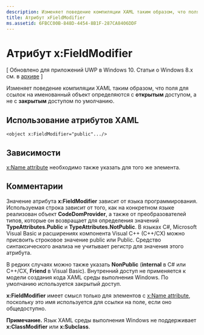 ```yaml
---
description: Изменяет поведение компиляции XAML таким образом, что поля для ссылок на именованный объект определяются с открытым доступом, а не с закрытым доступом по умолчанию.
title: Атрибут xFieldModifier
ms.assetid: 6FBCC00B-848D-4454-8B1F-287CA8406DDF
---
```


# Атрибут x:FieldModifier

\[ Обновлено для приложений UWP в Windows 10. Статьи о Windows 8.x см. в [архиве](http://go.microsoft.com/fwlink/p/?linkid=619132) \]

Изменяет поведение компиляции XAML таким образом, что поля для ссылок на именованный объект определяются с **открытым** доступом, а не с **закрытым** доступом по умолчанию.

## Использование атрибутов XAML

``` syntax
<object x:FieldModifier="public".../>
```

## Зависимости

[x:Name attribute](x-name-attribute.md) необходимо также указать для того же элемента.

## Комментарии

Значение атрибута **x:FieldModifier** зависит от языка программирования. Используемая строка зависит от того, как на конкретном языке реализован объект **CodeDomProvider**, а также от преобразователей типов, которые он возвращает для определения значений **TypeAttributes.Public** и **TypeAttributes.NotPublic**. В языках C#, Microsoft Visual Basic и расширениях компонента Visual C++ (C++/CX) можно присвоить строковое значение public или Public. Средство синтаксического анализа не учитывает регистр для значения этого атрибута.

В редких случаях можно также указать **NonPublic** (**internal** в C# или C++/CX, **Friend** в Visual Basic). Внутренний доступ не применяется к модели создания кода XAML среды выполнения Windows. По умолчанию используется закрытый доступ.

**x:FieldModifier** имеет смысл только для элементов с [x:Name attribute](x-name-attribute.md), поскольку это имя используется для ссылки на поле, если оно общедоступно.

**Примечание.** Язык XAML среды выполнения Windows не поддерживает **x:ClassModifier** или **x:Subclass**.



<!--HONumber=Mar16_HO1-->


